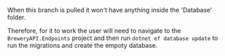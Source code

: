 When this branch is pulled it won't have anything inside the 'Database' folder.

Therefore, for it to work the user will need to navigate to the `BreweryAPI.Endpoints` project
and then run `dotnet ef database update` to run the migrations and create the empoty database.
